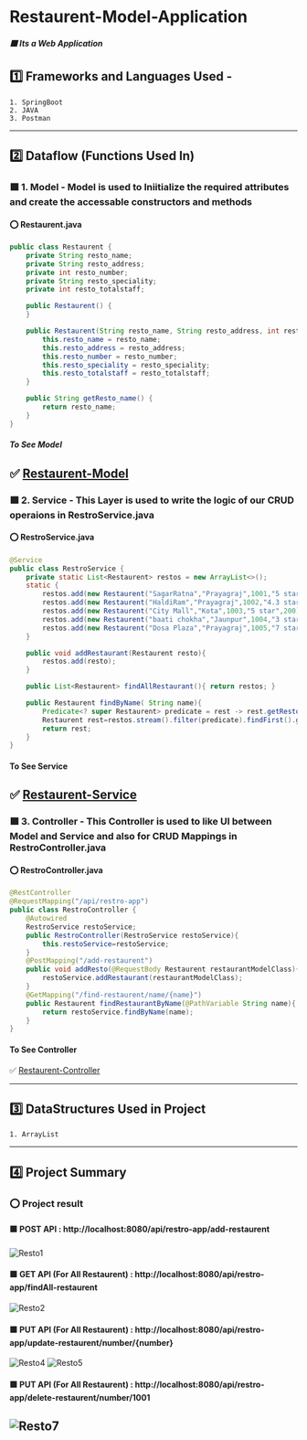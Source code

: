 # Restaurent-Model-Application
##### :purple_square: Its a Web Application
## :one: Frameworks and Languages Used -
    1. SpringBoot
    2. JAVA
    3. Postman
-----------------------------------------------------------------------------------------------------------------------------------------------------------------------
## :two: Dataflow (Functions Used In)
### :purple_square: 1. Model - Model is used to Iniitialize the required attributes and create the accessable constructors and methods
#### :o: Restaurent.java
```java
public class Restaurent {
    private String resto_name;
    private String resto_address;
    private int resto_number;
    private String resto_speciality;
    private int resto_totalstaff;

    public Restaurent() {
    }

    public Restaurent(String resto_name, String resto_address, int resto_number, String resto_speciality, int resto_totalstaff) {
        this.resto_name = resto_name;
        this.resto_address = resto_address;
        this.resto_number = resto_number;
        this.resto_speciality = resto_speciality;
        this.resto_totalstaff = resto_totalstaff;
    }

    public String getResto_name() {
        return resto_name;
    }
}
```

##### To See Model
:white_check_mark: [Restaurent-Model](https://github.com/Anushri-glitch/Restaurent-Model-Application/tree/master/src/main/java/com/Shrishti/RestaurantModelApplication/Model)
-----------------------------------------------------------------------------------------------------------------------------------------------------------------------

### :purple_square: 2. Service - This Layer is used to write the logic of our CRUD operaions in RestroService.java
#### :o: RestroService.java
```java
@Service
public class RestroService {
    private static List<Restaurent> restos = new ArrayList<>();
    static {
        restos.add(new Restaurent("SagarRatna","Prayagraj",1001,"5 star",200));
        restos.add(new Restaurent("HaldiRam","Prayagraj",1002,"4.3 star",160));
        restos.add(new Restaurent("City Mall","Kota",1003,"5 star",200));
        restos.add(new Restaurent("baati chokha","Jaunpur",1004,"3 star",150));
        restos.add(new Restaurent("Dosa Plaza","Prayagraj",1005,"7 star",350));
    }

    public void addRestaurant(Restaurent resto){
        restos.add(resto);
    }

    public List<Restaurent> findAllRestaurant(){ return restos; }

    public Restaurent findByName( String name){
        Predicate<? super Restaurent> predicate = rest -> rest.getResto_name().equals(name);
        Restaurent rest=restos.stream().filter(predicate).findFirst().get();
        return rest;
    }
}
```

#### To See Service
:white_check_mark: [Restaurent-Service](https://github.com/Anushri-glitch/Restaurent-Model-Application/tree/master/src/main/java/com/Shrishti/RestaurantModelApplication/Service)
----------------------------------------------------------------------------------------------------------------------------------------------------

### :purple_square: 3. Controller - This Controller is used to like UI between Model and Service and also for CRUD Mappings in RestroController.java
#### :o: RestroController.java
```java
@RestController
@RequestMapping("/api/restro-app")
public class RestroController {
    @Autowired
    RestroService restoService;
    public RestroController(RestroService restoService){
        this.restoService=restoService;
    }
    @PostMapping("/add-restaurent")
    public void addResto(@RequestBody Restaurent restaurantModelClass){
        restoService.addRestaurant(restaurantModelClass);
    }
    @GetMapping("/find-restaurent/name/{name}")
    public Restaurent findRestaurantByName(@PathVariable String name){
        return restoService.findByName(name);
    }
}
```

#### To See Controller
:white_check_mark: [Restaurent-Controller](https://github.com/Anushri-glitch/Restaurent-Model-Application/tree/master/src/main/java/com/Shrishti/RestaurantModelApplication/Controller)

-----------------------------------------------------------------------------------------------------------------------------------------------------------------------
## :three: DataStructures Used in Project
    1. ArrayList
-------------------------------------------------------------------------------------------------------------------------------------------------------
## :four: Project Summary
### :o: Project result 
#### :purple_square: POST API : http://localhost:8080/api/restro-app/add-restaurent
![Resto1](https://user-images.githubusercontent.com/47708011/233851125-44d7f252-ad31-4acc-9605-35f449621ba7.png)

#### :purple_square: GET API (For All Restaurent) : http://localhost:8080/api/restro-app/findAll-restaurent
![Resto2](https://user-images.githubusercontent.com/47708011/233851173-77dc0f0e-48a1-4b26-b60b-24d6ee31c8e6.png)

#### :purple_square: PUT API (For All Restaurent) : http://localhost:8080/api/restro-app/update-restaurent/number/{number}
![Resto4](https://user-images.githubusercontent.com/47708011/233851239-fa5f747d-67bc-4731-a4db-1dce91454567.png)
![Resto5](https://user-images.githubusercontent.com/47708011/233851283-6d276b1d-a0d7-41a7-88be-ddb9fabde2ed.png)

#### :purple_square: PUT API (For All Restaurent) : http://localhost:8080/api/restro-app/delete-restaurent/number/1001
![Resto7](https://user-images.githubusercontent.com/47708011/233851360-7b1f66f5-0889-494e-99ac-5a15c85b7b3d.png)
----------------------------------------------------------------------------------------------------------------------------------------------------------






